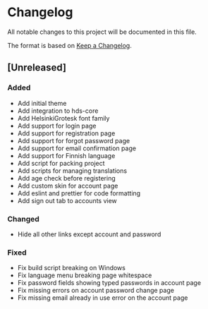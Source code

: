 # Changelog
All notable changes to this project will be documented in this file.

The format is based on [Keep a Changelog](https://keepachangelog.com/en/1.0.0/).

## [Unreleased]
### Added
- Add initial theme
- Add integration to hds-core
- Add HelsinkiGrotesk font family
- Add support for login page
- Add support for registration page
- Add support for forgot password page
- Add support for email confirmation page
- Add support for Finnish language
- Add script for packing project
- Add scripts for managing translations
- Add age check before registering
- Add custom skin for account page
- Add eslint and prettier for code formatting
- Add sign out tab to accounts view

### Changed
- Hide all other links except account and password

### Fixed
- Fix build script breaking on Windows
- Fix language menu breaking page whitespace
- Fix password fields showing typed passwords in account page
- Fix missing errors on account password change page
- Fix missing email already in use error on the account page